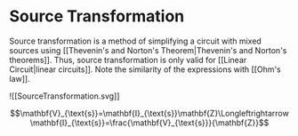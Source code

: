 # Source Transformation
Source transformation is a method of simplifying a circuit with mixed sources using [[Thevenin's and Norton's Theorem|Thevenin's and Norton's theorems]]. Thus, source transformation is only valid for [[Linear Circuit|linear circuits]]. Note the similarity of the expressions with [[Ohm's law]].

![[SourceTransformation.svg]]

$$\mathbf{V}_{\text{s}}=\mathbf{I}_{\text{s}}\mathbf{Z}\Longleftrightarrow\mathbf{I}_{\text{s}}=\frac{\mathbf{V}_{\text{s}}}{\mathbf{Z}}$$
